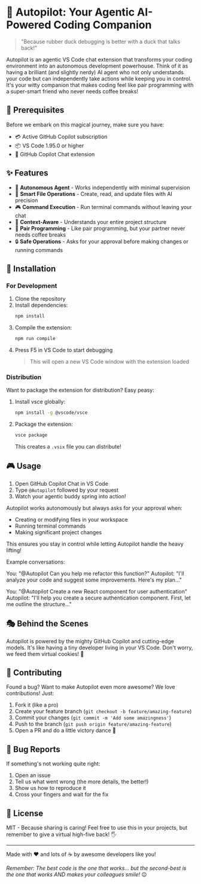 # 🚀 Autopilot: Your Agentic AI-Powered Coding Companion

> "Because rubber duck debugging is better with a duck that talks back!" 

Autopilot is an agentic VS Code chat extension that transforms your coding environment into an autonomous development powerhouse. Think of it as having a brilliant (and slightly nerdy) AI agent who not only understands your code but can independently take actions while keeping you in control. It's your witty companion that makes coding feel like pair programming with a super-smart friend who never needs coffee breaks!

## 🎯 Prerequisites

Before we embark on this magical journey, make sure you have:

- 💳 Active GitHub Copilot subscription
- 📦 VS Code 1.95.0 or higher
- 🤖 GitHub Copilot Chat extension

## ✨ Features

- 🤖 **Autonomous Agent** - Works independently with minimal supervision
- 📝 **Smart File Operations** - Create, read, and update files with AI precision
- 🎮 **Command Execution** - Run terminal commands without leaving your chat
- 🧠 **Context-Aware** - Understands your entire project structure
- 🤝 **Pair Programming** - Like pair programming, but your partner never needs coffee breaks
- 🔒 **Safe Operations** - Asks for your approval before making changes or running commands

## 🚀 Installation

### For Development

1. Clone the repository
2. Install dependencies:
   ```bash
   npm install
   ```
3. Compile the extension:
   ```bash
   npm run compile
   ```
4. Press F5 in VS Code to start debugging
   > This will open a new VS Code window with the extension loaded


### Distribution

Want to package the extension for distribution? Easy peasy:

1. Install vsce globally:
   ```bash
   npm install -g @vscode/vsce
   ```
2. Package the extension:
   ```bash
   vsce package
   ```
   This creates a `.vsix` file you can distribute!

## 🎮 Usage

1. Open GitHub Copilot Chat in VS Code
2. Type `@Autopilot` followed by your request
3. Watch your agentic buddy spring into action!

Autopilot works autonomously but always asks for your approval when:
- Creating or modifying files in your workspace
- Running terminal commands
- Making significant project changes

This ensures you stay in control while letting Autopilot handle the heavy lifting!

Example conversations:

You: "@Autopilot Can you help me refactor this function?"
Autopilot: "I'll analyze your code and suggest some improvements. Here's my plan..."

You: "@Autopilot Create a new React component for user authentication"
Autopilot: "I'll help you create a secure authentication component. First, let me outline the structure..."

## 🎭 Behind the Scenes

Autopilot is powered by the mighty GitHub Copilot and cutting-edge models. It's like having a tiny developer living in your VS Code. Don't worry, we feed them virtual cookies! 🍪

## 🤝 Contributing

Found a bug? Want to make Autopilot even more awesome? We love contributions! Just:

1. Fork it (like a pro)
2. Create your feature branch (`git checkout -b feature/amazing-feature`)
3. Commit your changes (`git commit -m 'Add some amazingness'`)
4. Push to the branch (`git push origin feature/amazing-feature`)
5. Open a PR and do a little victory dance 💃

## 🐛 Bug Reports

If something's not working quite right:

1. Open an issue
2. Tell us what went wrong (the more details, the better!)
3. Show us how to reproduce it
4. Cross your fingers and wait for the fix

## 📜 License

MIT - Because sharing is caring! Feel free to use this in your projects, but remember to give a virtual high-five back! 🖐️

---

Made with ❤️ and lots of ☕ by awesome developers like you!

*Remember: The best code is the one that works... but the second-best is the one that works AND makes your colleagues smile!* 😉